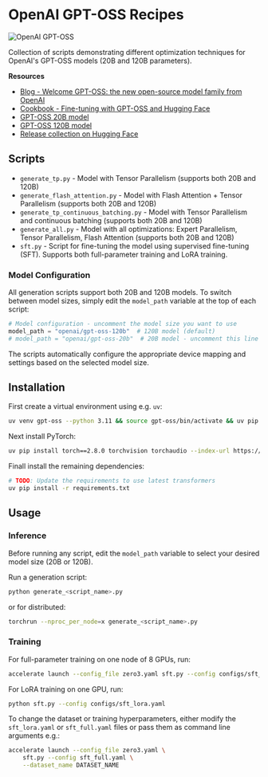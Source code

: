 # OpenAI GPT-OSS Recipes

![OpenAI GPT-OSS](https://huggingface.co/blog/assets/openai/openai-hf-thumbnail.png)

Collection of scripts demonstrating different optimization techniques for OpenAI's GPT-OSS models (20B and 120B parameters).

**Resources**

- [Blog - Welcome GPT-OSS: the new open-source model family from OpenAI](https://huggingface.co/blog/welcome-openai-gpt-oss)
- [Cookbook - Fine-tuning with GPT-OSS and Hugging Face](https://cookbook.openai.com/articles/gpt-oss/fine-tune-transfomers)
- [GPT-OSS 20B model](https://huggingface.co/openai/gpt-oss-20b)
- [GPT-OSS 120B model](https://huggingface.co/openai/gpt-oss-120b)
- [Release collection on Hugging Face](https://huggingface.co/collections/openai/gpt-oss-68911959590a1634ba11c7a4)

## Scripts

- `generate_tp.py` - Model with Tensor Parallelism (supports both 20B and 120B)
- `generate_flash_attention.py` - Model with Flash Attention + Tensor Parallelism (supports both 20B and 120B)
- `generate_tp_continuous_batching.py` - Model with Tensor Parallelism and continuous batching (supports both 20B and 120B)
- `generate_all.py` - Model with all optimizations: Expert Parallelism, Tensor Parallelism, Flash Attention (supports both 20B and 120B)
- `sft.py` - Script for fine-tuning the model using supervised fine-tuning (SFT). Supports both full-parameter training and LoRA training.

### Model Configuration

All generation scripts support both 20B and 120B models. To switch between model sizes, simply edit the `model_path` variable at the top of each script:

```python
# Model configuration - uncomment the model size you want to use
model_path = "openai/gpt-oss-120b"  # 120B model (default)
# model_path = "openai/gpt-oss-20b"  # 20B model - uncomment this line and comment the line above
```

The scripts automatically configure the appropriate device mapping and settings based on the selected model size.

## Installation

First create a virtual environment using e.g. `uv`:

```sh
uv venv gpt-oss --python 3.11 && source gpt-oss/bin/activate && uv pip install --upgrade pip
```

Next install PyTorch:

```sh
uv pip install torch==2.8.0 torchvision torchaudio --index-url https://download.pytorch.org/whl/test/cu128
```

Finall install the remaining dependencies:

```sh
# TODO: Update the requirements to use latest transformers
uv pip install -r requirements.txt
```

## Usage

### Inference

Before running any script, edit the `model_path` variable to select your desired model size (20B or 120B).

Run a generation script:

```bash
python generate_<script_name>.py
```

or for distributed:

```bash
torchrun --nproc_per_node=x generate_<script_name>.py
```

### Training

For full-parameter training on one node of 8 GPUs, run:

```bash
accelerate launch --config_file zero3.yaml sft.py --config configs/sft_full.yaml
```

For LoRA training on one GPU, run:

```bash
python sft.py --config configs/sft_lora.yaml
```

To change the dataset or training hyperparameters, either modify the `sft_lora.yaml` or `sft_full.yaml` files or pass them as command line arguments e.g.:

```bash
accelerate launch --config_file zero3.yaml \
    sft.py --config sft_full.yaml \
    --dataset_name DATASET_NAME
```